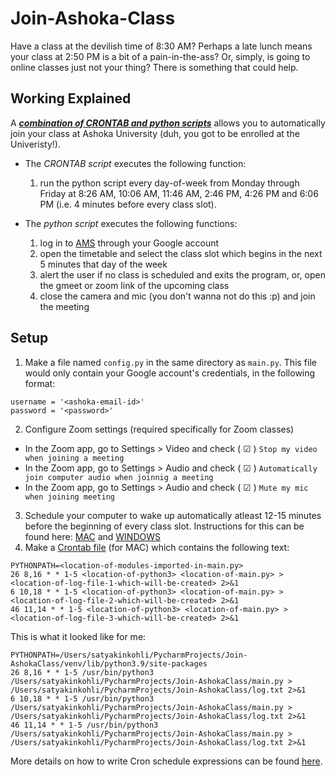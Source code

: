 # Join-Ashoka-Class

Have a class at the devilish time of 8:30 AM? Perhaps a late lunch means your class at 2:50 PM is a bit of a pain-in-the-ass? Or, simply, is going to online classes just not your thing? There is something that could help.

## Working Explained

A ***<ins>combination of CRONTAB and python scripts</ins>*** allows you to automatically join your class at Ashoka University (duh, you got to be enrolled at the Univeristy!).
- The *CRONTAB script* executes the following function:
  1. run the python script every day-of-week from Monday through Friday at 8:26 AM, 10:06 AM, 11:46 AM, 2:46 PM, 4:26 PM and 6:06 PM (i.e. 4 minutes before every class slot).

- The *python script* executes the following functions:
  1. log in to [AMS](http://ams.ashoka.edu.in/Contents/StudentDashboard.aspx) through your Google account
  2. open the timetable and select the class slot which begins in the next 5 minutes that day of the week
  3. alert the user if no class is scheduled and exits the program, or, open the gmeet or zoom link of the upcoming class
  4. close the camera and mic (you don't wanna not do this :p) and join the meeting

## Setup

1. Make a file named `config.py` in the same directory as `main.py`. This file would only contain your Google account's credentials, in the following format:
```
username = '<ashoka-email-id>'
password = '<password>'
```
2. Configure Zoom settings (required specifically for Zoom classes)
  - In the Zoom app, go to Settings > Video and check ( &#x2611; ) `Stop my video when joining a meeting`
  - In the Zoom app, go to Settings > Audio and check ( &#x2611; ) `Automatically join computer audio when joinnig a meeting`
  - In the Zoom app, go to Settings > Audio and check ( &#x2611; ) `Mute my mic when joining meeting`
3. Schedule your computer to wake up automatically atleast 12-15 minutes before the beginning of every class slot. Instructions for this can be found here: [MAC](https://support.apple.com/guide/mac-help/schedule-mac-desktop-computer-turn-mchlp2266/mac#:~:text=On%20your%20Mac%2C%20choose%20Apple,Energy%20Saver%20%2C%20then%20click%20Schedule.&text=Select%20the%20options%20you%20want,a%20time%2C%20then%20click%20Apply.) and [WINDOWS](https://www.howtogeek.com/119028/how-to-make-your-pc-wake-from-sleep-automatically/#:~:text=To%20do%20so%2C%20head%20to,it's%20set%20to%20%E2%80%9CEnable.%E2%80%9D)
4. Make a [Crontab file](https://www.jcchouinard.com/python-automation-with-cron-on-mac/) (for MAC) which contains the following text:
```
PYTHONPATH=<location-of-modules-imported-in-main.py>
26 8,16 * * 1-5 <location-of-python3> <location-of-main.py> > <location-of-log-file-1-which-will-be-created> 2>&1
6 10,18 * * 1-5 <location-of-python3> <location-of-main.py> > <location-of-log-file-2-which-will-be-created> 2>&1
46 11,14 * * 1-5 <location-of-python3> <location-of-main.py> > <location-of-log-file-3-which-will-be-created> 2>&1
```
This is what it looked like for me:
```
PYTHONPATH=/Users/satyakinkohli/PycharmProjects/Join-AshokaClass/venv/lib/python3.9/site-packages
26 8,16 * * 1-5 /usr/bin/python3 /Users/satyakinkohli/PycharmProjects/Join-AshokaClass/main.py > /Users/satyakinkohli/PycharmProjects/Join-AshokaClass/log.txt 2>&1
6 10,18 * * 1-5 /usr/bin/python3 /Users/satyakinkohli/PycharmProjects/Join-AshokaClass/main.py > /Users/satyakinkohli/PycharmProjects/Join-AshokaClass/log.txt 2>&1
46 11,14 * * 1-5 /usr/bin/python3 /Users/satyakinkohli/PycharmProjects/Join-AshokaClass/main.py > /Users/satyakinkohli/PycharmProjects/Join-AshokaClass/log.txt 2>&1
```
More details on how to write Cron schedule expressions can be found [here](https://crontab.guru).
